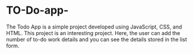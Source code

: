 # TO-Do-app-
The Todo App is a simple project developed using JavaScript, CSS, and HTML. This project is an interesting project. Here, the user can add the number of to-do work details and you can see the details stored in the list form.
